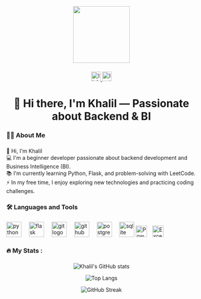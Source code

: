 <div align="center">
  <img height="150" src="https://media.giphy.com/media/M9gbBd9nbDrOTu1Mqx/giphy.gif"  />
</div>

###

<div align="center">
  <a href="https://www.linkedin.com/in/khalilamamri/" target="_blank">
    <img src="https://img.shields.io/static/v1?message=LinkedIn&logo=linkedin&label=&color=0077B5&logoColor=white&labelColor=&style=for-the-badge" height="25" alt="linkedin logo"  />
  </a>
    <!-- LeetCode -->
  <a href="https://leetcode.com/u/Khalil-Amamri/" target="_blank">
    <img src="https://img.shields.io/badge/LeetCode-FFA116?style=for-the-badge&logo=leetcode&logoColor=black" height="25" alt="leetcode logo"  />
  </a>
</div>


###

<h1 align="center">👋 Hi there, I'm Khalil — Passionate about Backend & BI</h1>


###

<h3 align="left">👩‍💻  About Me</h3>

###

<p align="left">👋 Hi, I'm Khalil  <br>💻 I'm a beginner developer passionate about backend development and Business Intelligence (BI).  <br>📚 I'm currently learning Python, Flask, and problem-solving with LeetCode.  <br>⚡ In my free time, I enjoy exploring new technologies and practicing coding challenges.</p>

###

<h3 align="left">🛠 Languages and Tools</h3>

###

<div align="left">
  <img src="https://cdn.jsdelivr.net/gh/devicons/devicon/icons/python/python-original.svg" height="40" alt="python logo"  />
  <img width="12" />
  <img src="https://cdn.jsdelivr.net/gh/devicons/devicon/icons/flask/flask-original.svg" height="40" alt="flask logo"  />
  <img width="12" />
  <img src="https://cdn.jsdelivr.net/gh/devicons/devicon/icons/git/git-original.svg" height="40" alt="git logo"  />
  <img width="12" />
  <img src="https://cdn.jsdelivr.net/gh/devicons/devicon/icons/github/github-original.svg" height="40" alt="github logo"  />
  <img width="12" />
  <img src="https://cdn.jsdelivr.net/gh/devicons/devicon/icons/postgresql/postgresql-original.svg" height="40" alt="postgresql logo"  />
  <img width="12" />
  <img src="https://cdn.jsdelivr.net/gh/devicons/devicon/icons/sqlite/sqlite-original.svg" height="40" alt="sqlite logo"  />
<!-- BI Tools -->
  <img src="https://img.shields.io/badge/Power%20BI-F2C811?style=for-the-badge&logo=powerbi&logoColor=black" height="30" alt="Power BI logo" />
  <img width="6" />
  <img src="https://img.shields.io/badge/Excel-217346?style=for-the-badge&logo=microsoft-excel&logoColor=white" height="30" alt="Excel logo" />

</div>

###

<h3 align="left">🔥   My Stats :</h3>

###

<div align="center">

  ![Khalil's GitHub stats](https://github-readme-stats.vercel.app/api?username=KhalilAmamri&show_icons=true&theme=radical)

  ![Top Langs](https://github-readme-stats.vercel.app/api/top-langs/?username=KhalilAmamri&layout=compact&theme=radical)

  ![GitHub Streak](https://streak-stats.demolab.com?user=KhalilAmamri&theme=radical&hide_border=false)

</div>
